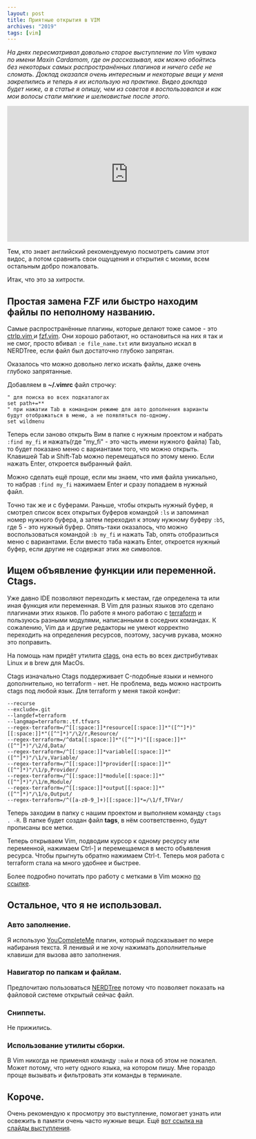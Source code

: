 ```yaml
---
layout: post
title: Приятные открытия в VIM
archives: "2019"
tags: [vim]
---
```

_На днях пересматривал довольно старое выступление по Vim чувака по имени Maxin Cardamom, где он рассказывал, как можно обойтись без некоторых самых распространённых плагинов и ничего себе не сломать. Доклад оказался очень интересным и некоторые вещи у меня закрепились и теперь я их использую на практике. Видео доклада будет ниже, а в статье я опишу, чем из советов я воспользовался и как мои волосы стали мягкие и шелковистые после этого._

<!--more-->

<iframe width="560" height="315" src="https://www.youtube.com/embed/XA2WjJbmmoM?rel=0" frameborder="0" allow="accelerometer; autoplay; encrypted-media; gyroscope; picture-in-picture" allowfullscreen></iframe>

Тем, кто знает английский рекомендуемую посмотреть самим этот видос, а потом сравнить свои ощущения и открытия с моими, всем остальным добро пожаловать.

Итак, что это за хитрости.

## Простая замена FZF или быстро находим файлы по неполному названию.

Самые распространённые плагины, которые делают тоже самое - это [ ctrlp.vim ](https://github.com/kien/ctrlp.vim) и [fzf.vim](https://github.com/junegunn/fzf.vim). Они хорошо работают, но остановиться на них я так и не смог, просто вбивал `:e file_name.txt` или визуально искал в NERDTree, если файл был достаточно глубоко запрятан.

Оказалось что можно довольно легко искать файлы, даже очень глубоко запрятанные.

Добавляем в **~/.vimrc** файл строчку:
```vim
" для поиска во всех подкаталогах
set path+=**
" при нажатии Tab в командном режиме для авто дополнения варианты будут отображаться в меню, а не появляться по-одному.
set wildmenu
```
Теперь если заново открыть Вим в папке с нужным проектом и набрать `:find my_fi` и нажать(где "my_fi" - это часть имени нужного файла) Tab, то будет показано меню с вариантами того, что можно открыть. Клавишей Tab и Shift-Tab можно перемещаться по этому меню. Если нажать Enter, откроется выбранный файл.

Можно сделать ещё проще, если мы знаем, что имя файла уникально, то набрав `:find my_fi`  нажимаем Enter и сразу попадаем в нужный файл.

Точно так же и с буферами. Раньше, чтобы открыть нужный буфер, я смотрел список всех открытых буферов командой `:ls` и запоминал номер нужного буфера, а затем переходил к этому нужному буферу `:b5`, где 5 - это нужный буфер. Опять-таки оказалось, что можно воспользоваться командой `:b my_fi` и нажать Tab, опять отобразиться меню с вариантами. Если вместо таба нажать Enter, откроется нужный буфер, если другие не содержат этих же символов.

## Ищем объявление функции или переменной. Ctags.

Уже давно IDE позволяют переходить к местам, где определена та или иная функция или переменная. В Vim для разных языков это сделано плагинами этих языков. По работе я много работаю с [terraform](https://www.terraform.io/) и пользуюсь разными модулями, написанными в соседних командах. К сожалению, Vim да и другие редакторы не умеют корректно переходить на определения ресурсов, поэтому, засучив рукава, можно это поправить.

На помощь нам придёт утилита [ctags](http://ctags.sourceforge.net/), она есть во всех дистрибутивах Linux и в brew для MacOs.

Ctags изначально Ctags поддерживает C-подобные языки и немного дополнительно, но terraform - нет. Не проблема, ведь можно настроить ctags под любой язык. Для terraform у меня такой конфиг:
```
--recurse
--exclude=.git
--langdef=terraform
--langmap=terraform:.tf.tfvars
--regex-terraform=/^[[:space:]]*resource[[:space:]]*"([^"]*)"[[:space:]]*"([^"]*)"/\2/r,Resource/
--regex-terraform=/^data[[:space:]]*"([^"]*)"[[:space:]]*"([^"]*)"/\2/d,Data/
--regex-terraform=/^[[:space:]]*variable[[:space:]]*"([^"]*)"/\1/v,Variable/
--regex-terraform=/^[[:space:]]*provider[[:space:]]*"([^"]*)"/\1/p,Provider/
--regex-terraform=/^[[:space:]]*module[[:space:]]*"([^"]*)"/\1/m,Module/
--regex-terraform=/^[[:space:]]*output[[:space:]]*"([^"]*)"/\1/o,Output/
--regex-terraform=/^([a-z0-9_]+)[[:space:]]*=/\1/f,TFVar/
```

Теперь заходим в папку с нашим проектом и выполняем команду `ctags . -R`. В папке будет создан файл **tags**, в нём соответственно, будут прописаны все метки.

Теперь открываем Vim, подводим курсор к одному ресурсу или переменной, нажимаем Ctrl-] и перемещаемся в место объявления ресурса. Чтобы прыгнуть обратно нажимаем Ctrl-t. Теперь моя работа с terraform стала на много удобнее и быстрее.

Более подробно почитать про работу с метками в Vim можно [по ссылке](http://www.r-notes.ru/48-knigi/rukovodstvo-polzovatelya-vim/139-peremeshchenie-v-programmnom-kode.html).

## Остальное, что я не использовал.

### Авто заполнение.

Я использую [YouCompleteMe](https://github.com/Valloric/YouCompleteMe) плагин, который подсказывает по мере набирания текста. Я ленивый и не хочу нажимать дополнительные клавиши для вызова авто заполнения.

### Навигатор по папкам и файлам.

Предпочитаю пользоваться [NERDTree](https://github.com/scrooloose/nerdtree) потому что позволяет показать на файловой системе открытый сейчас файл.

### Сниппеты.

Не прижились.

### Использование утилиты сборки.

В Vim никогда не применял команду `:make` и пока об этом не пожалел. Может потому, что нету одного языка, на котором пишу. Мне гораздо проще вызывать и фильтровать эти команды в терминале.

## Короче.

Очень рекомендую к просмотру это выступление, помогает узнать или освежить в памяти очень часто нужные вещи. Ещё [вот ссылка на слайды выступления](https://github.com/changemewtf/no_plugins/blob/master/no_plugins.vim).
